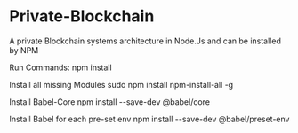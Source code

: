 # Private-Blockchain
A private Blockchain systems architecture in Node.Js and can be installed by NPM

Run Commands:
npm install 

Install all missing Modules
sudo npm install npm-install-all -g

Install Babel-Core
npm install --save-dev @babel/core

Install Babel for each pre-set env
npm install --save-dev @babel/preset-env